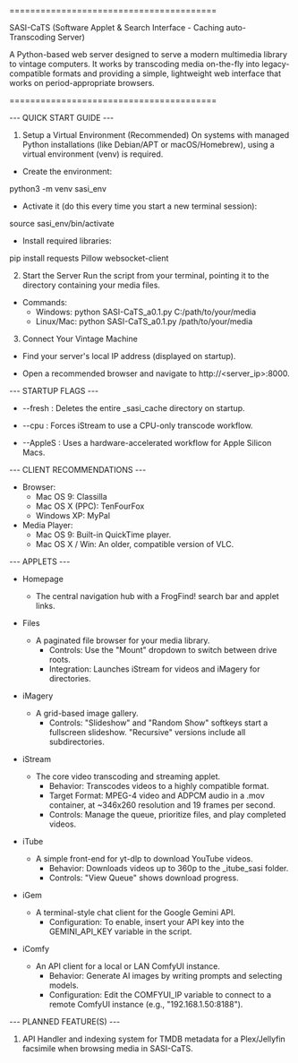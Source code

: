 ========================================

SASI-CaTS (Software Applet & Search Interface - Caching auto-Transcoding Server)

A Python-based web server designed to serve a modern multimedia library to
vintage computers. It works by transcoding media on-the-fly into 
legacy-compatible formats and providing a simple, lightweight web 
interface that works on period-appropriate browsers.

========================================

--- QUICK START GUIDE ---
1. Setup a Virtual Environment (Recommended)
On systems with managed Python installations (like Debian/APT or
macOS/Homebrew), using a virtual environment (venv) is required.

* Create the environment:

python3 -m venv sasi_env

* Activate it (do this every time you start a new terminal session):

source sasi_env/bin/activate

* Install required libraries:

pip install requests Pillow websocket-client

2. Start the Server
Run the script from your terminal, pointing it to the directory
containing your media files.

* Commands:
  * Windows: python SASI-CaTS_a0.1.py C:/path/to/your/media
  * Linux/Mac: python SASI-CaTS_a0.1.py /path/to/your/media

3. Connect Your Vintage Machine

* Find your server's local IP address (displayed on startup).

* Open a recommended browser and navigate to http://<server_ip>:8000.

--- STARTUP FLAGS ---
* --fresh : Deletes the entire _sasi_cache directory on startup.

* --cpu : Forces iStream to use a CPU-only transcode workflow.

* --AppleS : Uses a hardware-accelerated workflow for Apple Silicon Macs.

--- CLIENT RECOMMENDATIONS ---
* Browser:
  * Mac OS 9: Classilla
  * Mac OS X (PPC): TenFourFox
  * Windows XP: MyPal
* Media Player:
  * Mac OS 9: Built-in QuickTime player.
  * Mac OS X / Win: An older, compatible version of VLC.

--- APPLETS ---
* Homepage
  * The central navigation hub with a FrogFind! search bar and applet links.

* Files
  * A paginated file browser for your media library.
    * Controls: Use the "Mount" dropdown to switch between drive roots.
    * Integration: Launches iStream for videos and iMagery for directories.

* iMagery
  * A grid-based image gallery.
    * Controls: "Slideshow" and "Random Show" softkeys start a fullscreen
      slideshow. "Recursive" versions include all subdirectories.

* iStream
  * The core video transcoding and streaming applet.
    * Behavior: Transcodes videos to a highly compatible format.
    * Target Format: MPEG-4 video and ADPCM audio in a .mov container,
      at ~346x260 resolution and 19 frames per second.
    * Controls: Manage the queue, prioritize files, and play completed videos.

* iTube
  * A simple front-end for yt-dlp to download YouTube videos.
    * Behavior: Downloads videos up to 360p to the _itube_sasi folder.
    * Controls: "View Queue" shows download progress.

* iGem
  * A terminal-style chat client for the Google Gemini API.
    * Configuration: To enable, insert your API key into the
      GEMINI_API_KEY variable in the script.

* iComfy
  * An API client for a local or LAN ComfyUI instance.
    * Behavior: Generate AI images by writing prompts and selecting models.
    * Configuration: Edit the COMFYUI_IP variable to connect to a remote
      ComfyUI instance (e.g., "192.168.1.50:8188").

--- PLANNED FEATURE(S) ---

1. API Handler and indexing system for TMDB metadata for a Plex/Jellyfin facsimile when browsing media in SASI-CaTS.
   
